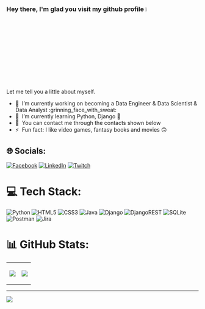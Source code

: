 ### Hey there, I'm glad you visit my github profile <a href="https://www.gautamkrishnar.com/"><img src="https://media.giphy.com/media/hvRJCLFzcasrR4ia7z/giphy.gif" width="5%"></a>

Let me tell you a little about myself.

- 🔭 &nbsp;I’m currently working on becoming a Data Engineer & Data Scientist & Data Analyst :grinning_face_with_sweat:
- 🌱 &nbsp;I’m currently learning Python, Django :snake:
- 💬 &nbsp;You can contact me through the contacts shown below 
- ⚡ &nbsp;Fun fact: I like video games, fantasy books and movies :upside_down_face:

## 🌐 Socials:

[![Facebook](https://img.shields.io/badge/Facebook-%231877F2.svg?logo=Facebook&logoColor=white)](https://www.facebook.com/pavlo.syzonenko/) 
[![LinkedIn](https://img.shields.io/badge/LinkedIn-%230077B5.svg?logo=linkedin&logoColor=white)](https://www.linkedin.com/in/pavlo-syzonenko-b67823164/)
[![Twitch](https://img.shields.io/badge/Twitch-%239146FF.svg?logo=Twitch&logoColor=white)](https://twitch.tv/PashokSy)

# 💻 Tech Stack:
![Python](https://img.shields.io/badge/python-3670A0?style=for-the-badge&logo=python&logoColor=ffdd54)  ![HTML5](https://img.shields.io/badge/html5-%23E34F26.svg?style=for-the-badge&logo=html5&logoColor=white) ![CSS3](https://img.shields.io/badge/css3-%231572B6.svg?style=for-the-badge&logo=css3&logoColor=white) ![Java](https://img.shields.io/badge/java-%23ED8B00.svg?style=for-the-badge&logo=java&logoColor=white) ![Django](https://img.shields.io/badge/django-%23092E20.svg?style=for-the-badge&logo=django&logoColor=white) ![DjangoREST](https://img.shields.io/badge/DJANGO-REST-ff1709?style=for-the-badge&logo=django&logoColor=white&color=ff1709&labelColor=gray) ![SQLite](https://img.shields.io/badge/sqlite-%2307405e.svg?style=for-the-badge&logo=sqlite&logoColor=white) ![Postman](https://img.shields.io/badge/Postman-FF6C37?style=for-the-badge&logo=postman&logoColor=white) ![Jira](https://img.shields.io/badge/jira-%230A0FFF.svg?style=for-the-badge&logo=jira&logoColor=white) 

# 📊 GitHub Stats:
<table style="border: none">
<tr>
<th>

![](https://github-readme-streak-stats.herokuapp.com/?user=PashokSy&theme=gotham&hide_border=false)<br/>

</th>
<th>

![](https://github-readme-stats.vercel.app/api/top-langs/?username=PashokSy&theme=gotham&hide_border=false&include_all_commits=false&count_private=true&layout=compact)

</th>
</tr>
</table>

---
[![](https://visitcount.itsvg.in/api?id=PashokSy&icon=0&color=8)](https://visitcount.itsvg.in)
